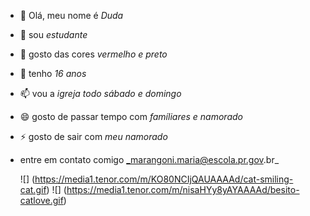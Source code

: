 - 👋 Olá, meu nome é _Duda_
- 👀  sou _estudante_
- 🌱 gosto das cores _vermelho e preto_
- 💞️ tenho _16 anos_
- 📫 vou a _igreja todo sábado e domingo_
- 😄  gosto de passar tempo com _famíliares e namorado_
- ⚡ gosto de sair com _meu namorado_
- entre em contato comigo _marangoni.maria@escola.pr.gov.br_

  ![]
  (https://media1.tenor.com/m/KO80NCIjQAUAAAAd/cat-smiling-cat.gif)
  ![]
  (https://media1.tenor.com/m/nisaHYy8yAYAAAAd/besito-catlove.gif)
